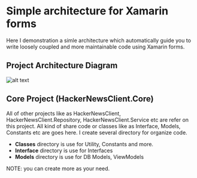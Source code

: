# Simple architecture for Xamarin forms
Here I demonstration a simle architecture which automatically guide you to write loosely coupled and more maintainable code using Xamarin forms.

## Project Architecture Diagram
![alt text](https://github.com/shuvo009/xamarin-forms-HackerNewsClient/blob/master/ProjectDiagram.PNG "Logo Title Text 1")


## Core Project (HackerNewsClient.Core)
All of other projects like as HackerNewsClient, HackerNewsClient.Repository, HackerNewsClient.Service etc are refer on this project. All kind of share code or classes like as Interface, Models, Constants etc are goes here. I create several directory for organize code.
* **Classes** directory is use for Utility, Constants and more.
* **Interface** directory is use for Interfaces
* **Models** directory is use for DB Models, ViewModels

NOTE: you can create more as your need.
